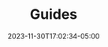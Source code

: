 ---
weight: 101
title: "Guides"
description: ""
icon: "menu_book"
date: "2023-11-30T17:02:34-05:00"
lastmod: "2023-11-30T17:02:34-05:00"
draft: true
toc: true
---